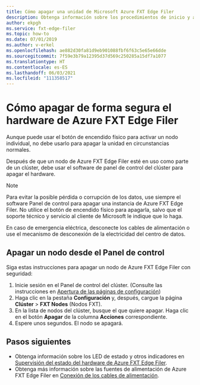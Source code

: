 ```yaml
---
title: Cómo apagar una unidad de Microsoft Azure FXT Edge Filer
description: Obtenga información sobre los procedimientos de inicio y apagado seguro de un nodo de Azure FXT Edge Filer mediante el software del panel de control del clúster.
author: ekpgh
ms.service: fxt-edge-filer
ms.topic: how-to
ms.date: 07/01/2019
ms.author: v-erkel
ms.openlocfilehash: ae882d30fa81d9eb901088fbf6f63c5e65e66dde
ms.sourcegitcommit: 7f59e3b79a12395d37d569c250285a15df7a1077
ms.translationtype: HT
ms.contentlocale: es-ES
ms.lasthandoff: 06/03/2021
ms.locfileid: "111358517"
---
```

# <a name="how-to-safely-power-off-azure-fxt-edge-filer-hardware"></a>Cómo apagar de forma segura el hardware de Azure FXT Edge Filer

Aunque puede usar el botón de encendido físico para activar un nodo individual, no debe usarlo para apagar la unidad en circunstancias normales.

Después de que un nodo de Azure FXT Edge Filer esté en uso como parte de un clúster, debe usar el software de panel de control del clúster para apagar el hardware.

> [!NOTE]
> Para evitar la posible pérdida o corrupción de los datos, use siempre el software Panel de control para apagar una instancia de Azure FXT Edge Filer. No utilice el botón de encendido físico para apagarla, salvo que el soporte técnico y servicio al cliente de Microsoft le indique que lo haga.
>
> En caso de emergencia eléctrica, desconecte los cables de alimentación o use el mecanismo de desconexión de la electricidad del centro de datos.

## <a name="shut-down-a-node-from-the-control-panel"></a>Apagar un nodo desde el Panel de control

Siga estas instrucciones para apagar un nodo de Azure FXT Edge Filer con seguridad:

1. Inicie sesión en el Panel de control del clúster. (Consulte las instrucciones en [Apertura de las páginas de configuración](fxt-cluster-create.md#open-the-settings-pages))
1. Haga clic en la pestaña **Configuración** y, después, cargue la página **Clúster** > **FXT Nodes** (Nodos FXT).
1. En la lista de nodos del clúster, busque el que quiere apagar. Haga clic en el botón **Apagar** de la columna **Acciones** correspondiente.
1. Espere unos segundos. El nodo se apagará.

## <a name="next-steps"></a>Pasos siguientes

* Obtenga información sobre los LED de estado y otros indicadores en [Supervisión del estado del hardware de Azure FXT Edge Filer](fxt-monitor.md).
* Obtenga más información sobre las fuentes de alimentación de Azure FXT Edge Filer en [Conexión de los cables de alimentación](fxt-network-power.md#connect-power-cables).
